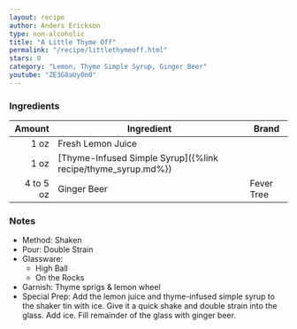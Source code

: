 ```yaml
---
layout: recipe
author: Anders Erickson
type: non-alcoholic
title: "A Little Thyme Off"
permalink: "/recipe/littlethymeoff.html"
stars: 0
category: "Lemon, Thyme Simple Syrup, Ginger Beer"
youtube: "ZE3G8aUyOn0"
---
```


### Ingredients

|  Amount   | Ingredient                                                       | Brand      |
| --------: | ------------------------------------------------------------ | ---------- |
|      1 oz | Fresh Lemon Juice                                            |
|      1 oz | [Thyme-Infused Simple Syrup]({%link recipe/thyme_syrup.md%}) |
| 4 to 5 oz | Ginger Beer                                                  | Fever Tree |

### Notes

- Method: Shaken
- Pour: Double Strain
- Glassware: 
    - High Ball
    - On the Rocks
- Garnish: Thyme sprigs & lemon wheel
- Special Prep: Add the lemon juice and thyme-infused simple syrup to the shaker tin with ice. Give it a quick shake and double strain into the glass. Add ice. Fill remainder of the glass with ginger beer.

